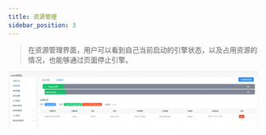 ```yaml
---
title: 资源管理
sidebar_position: 3
---
```


>   在资源管理界面，用户可以看到自己当前启动的引擎状态，以及占用资源的情况，也能够通过页面停止引擎。

![./media/image5.png](../images/资源管理界面.png)
